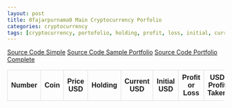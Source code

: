 ```yaml
---
layout: post
title: 0fajarpurnama0 Main Cryptocurrency Porfolio
categories: cryptocurrency
tags: [cryptocurrency, portofolio, holding, profit, loss, initial, current, dollar, Coingecko, API, jQuery, HTML, CSS, JavaScript, JSON]
---
```


<style>
table {
  font-family: arial, sans-serif;
  border-collapse: collapse;
  width: 100%;
}

td, th {
  border: 1px solid #dddddd;
  text-align: center;
  padding: 8px;
}

tr:nth-child(even) {
  background-color: #dddddd;
}
</style>

<a href="http://mellowads.com/49HMZ">Source Code Simple</a>
<a href="http://mellowads.com/0FZNz">Source Code Sample Portfolio</a>
<a href="http://mellowads.com/5Tjh9">Source Code Portfolio Complete</a>
<table id="portfolio" style="width:100%">
  <tr>
    <th>Number</th>
    <th>Coin</th> 
    <th>Price USD</th>
    <th>Holding</th>
    <th>Current USD</th>
    <th>Initial USD</th>
    <th>Profit or Loss</th>
    <th>USD Profit Taken</th>
  </tr>
  
</table>

<script>
$(document).ready(function(){
	$.ajaxSetup({
		async: false
	});	
	var portfolio = [];
  $.getJSON('https://0fajarpurnama0.github.io/assets/json/crypto_portfolio_main.json', function(portfolio2020) {
  	var portfolio2020length = portfolio2020.portfolio.length
	  for(i = 0; i < portfolio2020length; i++){
        portfolio.push(portfolio2020.portfolio[i]);
      }
		//console.log(portfolio);
	});
  var current_usd_accumulate = 0;
  var initial_usd_accumulate = 0;
  var profit_taken_accumulate = 0;
  for (i = 0; i < portfolio.length; i++) {
  	var coin_id = portfolio[i].coin;
    var icon = portfolio[i].icon;
    var holding = portfolio[i].holding_amount;
    var initial_usd = parseInt(portfolio[i].initial_usd_investment);
    var profit_taken = parseInt(portfolio[i].usd_profit_taken);
    profit_taken_accumulate += profit_taken;
    initial_usd_accumulate += initial_usd;
  	$.getJSON("https://api.coingecko.com/api/v3/simple/price?ids="+coin_id+"&vs_currencies=usd", function(data){
    	//console.log(Object.values(data[Object.keys(data)]));
  		var price = Object.values(data[Object.keys(data)]);
      var current_usd = holding * price;
      current_usd_accumulate += current_usd;
      var profit_loss;
      var profit_loss_text_color;
      if(current_usd > initial_usd){
      	profit_loss = (current_usd - initial_usd) / initial_usd * 100;
        profit_loss_text_color = 'green';
      } else if(current_usd < initial_usd){
      	profit_loss = -Math.abs((initial_usd - current_usd) / current_usd * 100);
        profit_loss_text_color = 'red';
      } else {
      	profit_loss = 0;
        profit_loss_text_color = 'black';
      }
      print_portfolio('portfolio', i, coin_id, icon, price, holding, current_usd.toFixed(2), initial_usd, profit_loss.toFixed(2), profit_loss_text_color, profit_taken);
		});
  }
  var profit_loss_accumulate;
  var profit_loss_accumulate_text_color;
  if(current_usd_accumulate > initial_usd_accumulate){
    profit_loss_accumulate = (current_usd_accumulate - initial_usd_accumulate) / initial_usd_accumulate * 100;
    profit_loss_accumulate_text_color = 'green';
  } else if(current_usd_accumulate < initial_usd_accumulate){
    profit_loss_accumulate = -Math.abs((initial_usd_accumulate - current_usd_accumulate) / current_usd_accumulate * 100);
    profit_loss_accumulate_text_color = 'red';
  } else {
    profit_loss_accumulate = 0;
    profit_loss_accumulate_text_color = 'black';
  }
  print_portfolio('portfolio', 'Total', '', '', '', '', current_usd_accumulate.toFixed(2), initial_usd_accumulate, profit_loss_accumulate.toFixed(2), profit_loss_accumulate_text_color, profit_taken_accumulate);
});

function print_portfolio(id, number, coin, icon, price, holding, current_usd, initial_usd, profit_loss, profit_loss_text_color, profit_taken){
  $('#'+id).append(`
    <tr>
    	<td>`+number+`</td>
    	<td><img width="15px" src="`+icon+`"/><a href="https://www.coingecko.com/en/coins/`+coin+`">`+coin+`</a></td> 
    	<td>$`+price+`</td>
    	<th>`+holding+`</th>
    	<th>$`+current_usd+`</th>
      <th>$`+initial_usd+`</th>
      <th style="color:`+profit_loss_text_color+`;">`+profit_loss+`%</th>
      <th>$`+profit_taken+`</th>
  	</tr>
  `);
}
</script>